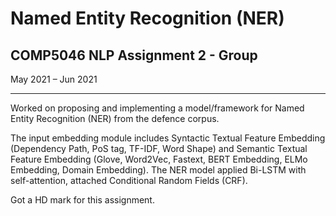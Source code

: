 # Named Entity Recognition (NER)
## COMP5046 NLP Assignment 2 - Group
May 2021 – Jun 2021



-------------

Worked on proposing and implementing a model/framework for Named Entity Recognition (NER) from the defence corpus.

The input embedding module includes Syntactic Textual Feature Embedding (Dependency Path, PoS tag, TF-IDF, Word Shape) and Semantic Textual Feature Embedding (Glove, Word2Vec, Fastext, BERT Embedding, ELMo Embedding, Domain Embedding). The NER model applied Bi-LSTM with self-attention, attached Conditional Random Fields (CRF).

Got a HD mark for this assignment.
